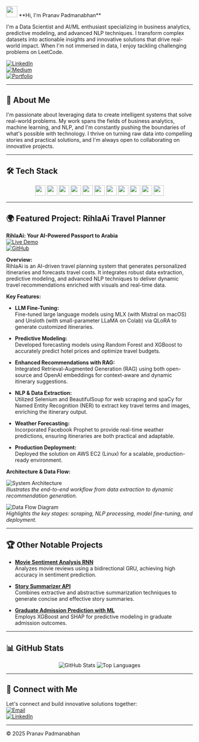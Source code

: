 <img src="https://media.giphy.com/media/hvRJCLFzcasrR4ia7z/giphy.gif" width="30px">  
**Hi, I'm Pranav Padmanabhan**  

I'm a Data Scientist and AI/ML enthusiast specializing in business analytics, predictive modeling, and advanced NLP techniques. I transform complex datasets into actionable insights and innovative solutions that drive real-world impact. When I'm not immersed in data, I enjoy tackling challenging problems on LeetCode.

[![LinkedIn](https://img.shields.io/badge/-Connect_Pro-blue?style=for-the-badge&logo=linkedin)](https://www.linkedin.com/in/pranav-padmanabhan-903934249/)  
[![Medium](https://img.shields.io/badge/-Read_My_Tech_Blogs-black?style=for-the-badge&logo=medium)](https://medium.com/@pranavpadmanabhan9605)  
[![Portfolio](https://img.shields.io/badge/View-Portfolio-success?style=for-the-badge&logo=react)](https://pranavpadmanabhan.com)

---

## 🚀 About Me

I'm passionate about leveraging data to create intelligent systems that solve real-world problems. My work spans the fields of business analytics, machine learning, and NLP, and I'm constantly pushing the boundaries of what's possible with technology. I thrive on turning raw data into compelling stories and practical solutions, and I'm always open to collaborating on innovative projects.

---

## 🛠️ Tech Stack

<div align="center">
  <img src="https://img.shields.io/badge/Python-3776AB?style=flat&logo=python&logoColor=white" height="28">
  <img src="https://img.shields.io/badge/Pandas-150458?style=flat&logo=pandas&logoColor=white" height="28">
  <img src="https://img.shields.io/badge/NumPy-013243?style=flat&logo=numpy&logoColor=white" height="28">
  <img src="https://img.shields.io/badge/scikit--learn-F7931E?style=flat&logo=scikit-learn&logoColor=white" height="28">
  <img src="https://img.shields.io/badge/XGBoost-FF6600?style=flat&logo=xgboost&logoColor=white" height="28">
  <img src="https://img.shields.io/badge/Selenium-43B02A?style=flat&logo=selenium&logoColor=white" height="28">
  <img src="https://img.shields.io/badge/BeautifulSoup-FFCC33?style=flat&logo=beautifulsoup&logoColor=black" height="28">
  <img src="https://img.shields.io/badge/FastAPI-009688?style=flat&logo=fastapi&logoColor=white" height="28">
  <img src="https://img.shields.io/badge/Streamlit-FF4B4B?style=flat&logo=streamlit&logoColor=white" height="28">
  <img src="https://img.shields.io/badge/AWS-232F3E?style=flat&logo=amazonaws&logoColor=white" height="28">
  <img src="https://img.shields.io/badge/spaCy-306998?style=flat&logo=spacy&logoColor=white" height="28">
</div>

---

## 🌍 Featured Project: RihlaAi Travel Planner

**RihlaAi: Your AI-Powered Passport to Arabia**  
[![Live Demo](https://img.shields.io/badge/Live_Demo-AI_Travel_Guide-blue?style=for-the-badge)](https://rihla-ai.vercel.app/)  
[![GitHub](https://img.shields.io/badge/Source-Code-333333?style=for-the-badge&logo=github)](https://github.com/Pranav9605/RihlaAi_Travel_Planner)

**Overview:**  
RihlaAi is an AI-driven travel planning system that generates personalized itineraries and forecasts travel costs. It integrates robust data extraction, predictive modeling, and advanced NLP techniques to deliver dynamic travel recommendations enriched with visuals and real-time data.

**Key Features:**

- **LLM Fine-Tuning:**  
  Fine-tuned large language models using MLX (with Mistral on macOS) and Unsloth (with small-parameter LLaMA on Colab) via QLoRA to generate customized itineraries.

- **Predictive Modeling:**  
  Developed forecasting models using Random Forest and XGBoost to accurately predict hotel prices and optimize travel budgets.

- **Enhanced Recommendations with RAG:**  
  Integrated Retrieval-Augmented Generation (RAG) using both open-source and OpenAI embeddings for context-aware and dynamic itinerary suggestions.

- **NLP & Data Extraction:**  
  Utilized Selenium and BeautifulSoup for web scraping and spaCy for Named Entity Recognition (NER) to extract key travel terms and images, enriching the itinerary output.

- **Weather Forecasting:**  
  Incorporated Facebook Prophet to provide real-time weather predictions, ensuring itineraries are both practical and adaptable.

- **Production Deployment:**  
  Deployed the solution on AWS EC2 (Linux) for a scalable, production-ready environment.

**Architecture & Data Flow:**

![System Architecture](https://via.placeholder.com/800x400?text=System+Architecture)  
*Illustrates the end-to-end workflow from data extraction to dynamic recommendation generation.*

![Data Flow Diagram](https://via.placeholder.com/800x400?text=Data+Flow+Diagram)  
*Highlights the key stages: scraping, NLP processing, model fine-tuning, and deployment.*

---

## 🏆 Other Notable Projects

- **[Movie Sentiment Analysis RNN](https://github.com/Pranav9605/Movie_sentiment_analysis_RNN)**  
  Analyzes movie reviews using a bidirectional GRU, achieving high accuracy in sentiment prediction.

- **[Story Summarizer API](https://github.com/Pranav9605/storysummarizer-api)**  
  Combines extractive and abstractive summarization techniques to generate concise and effective story summaries.

- **[Graduate Admission Prediction with ML](https://github.com/Pranav9605/Graduate-Admission-Prediction-with-Machine-Learning)**  
  Employs XGBoost and SHAP for predictive modeling in graduate admission outcomes.

---

## 📊 GitHub Stats

<div align="center">
  <img src="https://github-readme-stats.vercel.app/api?username=Pranav9605&show_icons=true&theme=radical" alt="GitHub Stats">
  <img src="https://github-readme-stats.vercel.app/api/top-langs/?username=Pranav9605&layout=compact&theme=radical" alt="Top Languages">
</div>

---

## 🤝 Connect with Me

Let's connect and build innovative solutions together:  
[![Email](https://img.shields.io/badge/Contact_Me-Proposal_Ready-important?style=for-the-badge&logo=gmail)](mailto:pranavpadmanabhan9605@gmail.com)  
[![LinkedIn](https://img.shields.io/badge/Network_Professionally-0077B5?style=for-the-badge&logo=linkedin)](https://www.linkedin.com/in/pranav-padmanabhan-903934249/)

---

© 2025 Pranav Padmanabhan
